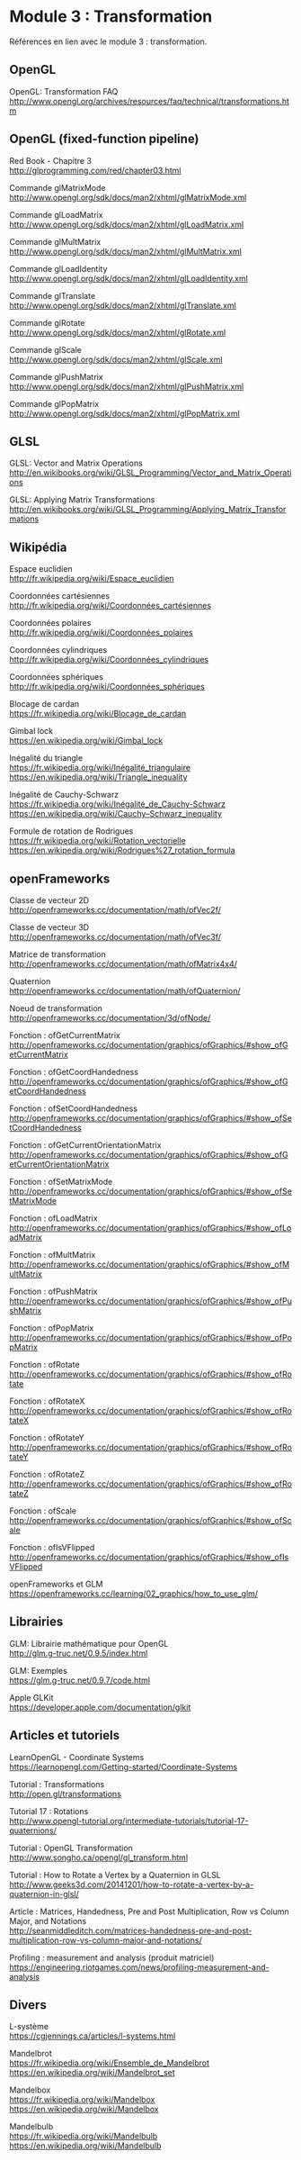 # Module 3 : Transformation

Références en lien avec le module 3 : transformation.

## OpenGL

OpenGL: Transformation FAQ  
http://www.opengl.org/archives/resources/faq/technical/transformations.htm

##  OpenGL (fixed-function pipeline)

Red Book - Chapitre 3  
http://glprogramming.com/red/chapter03.html

Commande glMatrixMode  
http://www.opengl.org/sdk/docs/man2/xhtml/glMatrixMode.xml

Commande glLoadMatrix  
http://www.opengl.org/sdk/docs/man2/xhtml/glLoadMatrix.xml

Commande glMultMatrix  
http://www.opengl.org/sdk/docs/man2/xhtml/glMultMatrix.xml

Commande glLoadIdentity  
http://www.opengl.org/sdk/docs/man2/xhtml/glLoadIdentity.xml

Commande glTranslate  
http://www.opengl.org/sdk/docs/man2/xhtml/glTranslate.xml

Commande glRotate  
http://www.opengl.org/sdk/docs/man2/xhtml/glRotate.xml

Commande glScale  
http://www.opengl.org/sdk/docs/man2/xhtml/glScale.xml

Commande glPushMatrix  
http://www.opengl.org/sdk/docs/man2/xhtml/glPushMatrix.xml

Commande glPopMatrix  
http://www.opengl.org/sdk/docs/man2/xhtml/glPopMatrix.xml

## GLSL

GLSL: Vector and Matrix Operations  
http://en.wikibooks.org/wiki/GLSL_Programming/Vector_and_Matrix_Operations

GLSL: Applying Matrix Transformations  
http://en.wikibooks.org/wiki/GLSL_Programming/Applying_Matrix_Transformations

## Wikipédia

Espace euclidien  
http://fr.wikipedia.org/wiki/Espace_euclidien

Coordonnées cartésiennes  
http://fr.wikipedia.org/wiki/Coordonnées_cartésiennes

Coordonnées polaires  
http://fr.wikipedia.org/wiki/Coordonnées_polaires

Coordonnées cylindriques  
http://fr.wikipedia.org/wiki/Coordonnées_cylindriques

Coordonnées sphériques  
http://fr.wikipedia.org/wiki/Coordonnées_sphériques

Blocage de cardan  
https://fr.wikipedia.org/wiki/Blocage_de_cardan

Gimbal lock  
https://en.wikipedia.org/wiki/Gimbal_lock

Inégalité du triangle  
https://fr.wikipedia.org/wiki/Inégalité_triangulaire  
https://en.wikipedia.org/wiki/Triangle_inequality

Inégalité de Cauchy-Schwarz  
https://fr.wikipedia.org/wiki/Inégalité_de_Cauchy-Schwarz  
https://en.wikipedia.org/wiki/Cauchy–Schwarz_inequality

Formule de rotation de Rodrigues  
https://fr.wikipedia.org/wiki/Rotation_vectorielle  
https://en.wikipedia.org/wiki/Rodrigues%27_rotation_formula

## openFrameworks

Classe de vecteur 2D  
http://openframeworks.cc/documentation/math/ofVec2f/

Classe de vecteur 3D  
http://openframeworks.cc/documentation/math/ofVec3f/

Matrice de transformation  
http://openframeworks.cc/documentation/math/ofMatrix4x4/

Quaternion  
http://openframeworks.cc/documentation/math/ofQuaternion/

Noeud de transformation  
http://openframeworks.cc/documentation/3d/ofNode/

Fonction : ofGetCurrentMatrix  
http://openframeworks.cc/documentation/graphics/ofGraphics/#show_ofGetCurrentMatrix

Fonction : ofGetCoordHandedness  
http://openframeworks.cc/documentation/graphics/ofGraphics/#show_ofGetCoordHandedness

Fonction : ofSetCoordHandedness  
http://openframeworks.cc/documentation/graphics/ofGraphics/#show_ofSetCoordHandedness

Fonction : ofGetCurrentOrientationMatrix  
http://openframeworks.cc/documentation/graphics/ofGraphics/#show_ofGetCurrentOrientationMatrix

Fonction : ofSetMatrixMode  
http://openframeworks.cc/documentation/graphics/ofGraphics/#show_ofSetMatrixMode

Fonction : ofLoadMatrix  
http://openframeworks.cc/documentation/graphics/ofGraphics/#show_ofLoadMatrix

Fonction : ofMultMatrix  
http://openframeworks.cc/documentation/graphics/ofGraphics/#show_ofMultMatrix

Fonction : ofPushMatrix  
http://openframeworks.cc/documentation/graphics/ofGraphics/#show_ofPushMatrix

Fonction : ofPopMatrix  
http://openframeworks.cc/documentation/graphics/ofGraphics/#show_ofPopMatrix

Fonction : ofRotate  
http://openframeworks.cc/documentation/graphics/ofGraphics/#show_ofRotate

Fonction : ofRotateX  
http://openframeworks.cc/documentation/graphics/ofGraphics/#show_ofRotateX

Fonction : ofRotateY  
http://openframeworks.cc/documentation/graphics/ofGraphics/#show_ofRotateY

Fonction : ofRotateZ  
http://openframeworks.cc/documentation/graphics/ofGraphics/#show_ofRotateZ

Fonction : ofScale  
http://openframeworks.cc/documentation/graphics/ofGraphics/#show_ofScale

Fonction : ofIsVFlipped  
http://openframeworks.cc/documentation/graphics/ofGraphics/#show_ofIsVFlipped

openFrameworks et GLM  
https://openframeworks.cc/learning/02_graphics/how_to_use_glm/

## Librairies

GLM: Librairie mathématique pour OpenGL  
http://glm.g-truc.net/0.9.5/index.html

GLM: Exemples  
https://glm.g-truc.net/0.9.7/code.html

Apple GLKit  
https://developer.apple.com/documentation/glkit

## Articles et tutoriels

LearnOpenGL - Coordinate Systems  
https://learnopengl.com/Getting-started/Coordinate-Systems

Tutorial : Transformations  
http://open.gl/transformations

Tutorial 17 : Rotations  
http://www.opengl-tutorial.org/intermediate-tutorials/tutorial-17-quaternions/

Tutorial : OpenGL Transformation  
http://www.songho.ca/opengl/gl_transform.html

Tutorial : How to Rotate a Vertex by a Quaternion in GLSL  
http://www.geeks3d.com/20141201/how-to-rotate-a-vertex-by-a-quaternion-in-glsl/

Article : Matrices, Handedness, Pre and Post Multiplication, Row vs Column Major, and Notations  
http://seanmiddleditch.com/matrices-handedness-pre-and-post-multiplication-row-vs-column-major-and-notations/

Profiling : measurement and analysis (produit matriciel)  
https://engineering.riotgames.com/news/profiling-measurement-and-analysis

## Divers

L-système  
https://cgjennings.ca/articles/l-systems.html

Mandelbrot  
https://fr.wikipedia.org/wiki/Ensemble_de_Mandelbrot  
https://en.wikipedia.org/wiki/Mandelbrot_set

Mandelbox  
https://fr.wikipedia.org/wiki/Mandelbox  
https://en.wikipedia.org/wiki/Mandelbox

Mandelbulb  
https://fr.wikipedia.org/wiki/Mandelbulb  
https://en.wikipedia.org/wiki/Mandelbulb
